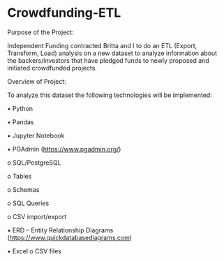 # Crowdfunding-ETL

Purpose of the Project:

Independent Funding contracted Britta and I to do an ETL (Export, Transform, Load) analysis on a new dataset to analyze information about the backers/investors that have pledged funds to newly proposed and initiated crowdfunded projects. 

Overview of Project:

To analyze this dataset the following technologies will be implemented:

•	Python

•	Pandas

•	Jupyter Notebook

•	PGAdmin (https://www.pgadmin.org/) 

  o	SQL/PostgreSQL 

  o	Tables

  o	Schemas

o	SQL Queries

o	CSV import/export

•	ERD – Entity Relationship Diagrams (https://www.quickdatabasediagrams.com)

•	Excel
  o	CSV files

